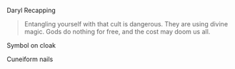 Daryl Recapping

> Entangling yourself with that cult is dangerous. They are using divine magic. Gods do nothing for free, and the cost may doom us all.

Symbol on cloak 

Cuneiform nails

